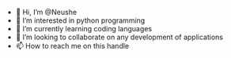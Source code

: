- 👋 Hi, I’m @Neushe
- 👀 I’m interested in python programming 
- 🌱 I’m currently learning coding languages
- 💞️ I’m looking to collaborate on any development of applications
- 📫 How to reach me on this handle

<!---
Neushe/Neushe is a ✨ special ✨ repository because its `README.md` (this file) appears on your GitHub profile.
You can click the Preview link to take a look at your changes.
--->
